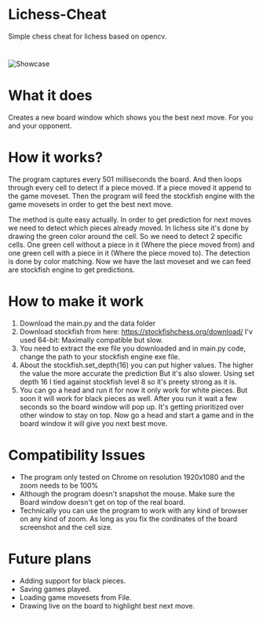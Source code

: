 # Lichess-Cheat
Simple chess cheat for lichess based on opencv.
#
![Showcase](https://raw.githubusercontent.com/ofeksadlo/lichess-cheat/master/showcase.gif)

# What it does
Creates a new board window which shows you the best next move. For
you and your opponent.

# How it works?
The program captures every 501 milliseconds the board. And then loops through every cell
to detect if a piece moved. If a piece moved it append to the game moveset. Then the program
will feed the stockfish engine with the game movesets in order to get the best next move.

The method is quite easy actually. In order to get prediction for next moves we need to detect which pieces already moved.
In lichess site it's done by drawing the green color around the cell. So we need to detect 2 specific cells.
One green cell without a piece in it (Where the piece moved from) and one green cell with a piece in it (Where the piece moved to).
The detection is done by color matching.
Now we have the last moveset and we can feed are stockfish engine to get predictions.

# How to make it work
1) Download the main.py and the data folder
2) Download stockfish from here: https://stockfishchess.org/download/ I'v used 64-bit: Maximally compatible but slow.
3) You need to extract the exe file you downloaded and in main.py code, change the path to your stockfish engine exe file.
4) About the stockfish.set_depth(16) you can put higher values. The higher the value the more accurate the prediction
   But it's also slower. Using set depth 16 I tied against stockfish level 8 so it's preety strong as it is.
5) You can go a head and run it for now it only work for white pieces. But soon it will work for black pieces as well.
   After you run it wait a few seconds so the board window will pop up. It's getting prioritized over other window to stay on top.
   Now go a head and start a game and in the board window it will give you next best move.

# Compatibility Issues
* The program only tested on Chrome on resolution 1920x1080 and the zoom needs to be 100%
* Although the program doesn't snapshot the mouse. Make sure the Board window doesn't get on top of the real board.
* Technically you can use the program to work with any kind of browser on any kind of zoom.
  As long as you fix the cordinates of the board screenshot and the cell size.

# Future plans
* Adding support for black pieces.
* Saving games played.
* Loading game movesets from File.
* Drawing live on the board to highlight best next move.

